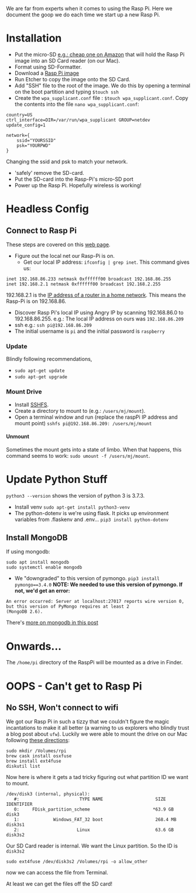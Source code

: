 We are far from experts when it comes to using the Rasp Pi.  Here we document the goop we do each time we start up a new Rasp Pi.

# Installation
- Put the micro-SD [e.g.: cheap one on Amazon](https://www.amazon.com/gp/product/B004ZIENBA/ref=as_li_ss_tl?ie=UTF8&psc=1&linkCode=sl1&tag=bitknittingwo-20&linkId=923f12067ad3395ed04f043c37d8c39f)  that will hold the Rasp Pi image into an SD Card reader (on our Mac).
- Format using SD-Formatter.
- Download a [Rasp Pi image](https://www.raspberrypi.org/downloads/raspbian/)
- Run Etcher to copy the image onto the SD Card.
- Add "SSH" file to the root of the image.  We do this by opening a terminal on the boot partition and typing `$touch ssh` 
- Create the `wpa_supplicant.conf` file : `$touch wpa_supplicant.conf`.  Copy the contents into the file `nano wpa_supplicant.conf`:  
```
country=US
ctrl_interface=DIR=/var/run/wpa_supplicant GROUP=netdev
update_config=1

network={
    ssid="YOURSSID"
    psk="YOURPWD"
}
```
Changing the ssid and psk to match your network.
- 'safely' remove the SD-card.
- Put the SD-card into the Rasp-Pi's micro-SD port
- Power up the Rasp Pi.  Hopefully wireless is working!

# Headless Config
## Connect to Rasp Pi
These steps are covered on this [web page](https://itsfoss.com/ssh-into-raspberry/).  

- Figure out the local net our Rasp-Pi is on.
  - Get our local IP address: `ifconfig | grep inet`.  This command gives us:  
    
```
inet 192.168.86.233 netmask 0xffffff00 broadcast 192.168.86.255
inet 192.168.2.1 netmask 0xffffff00 broadcast 192.168.2.255
```
   192.168.2.1 is the [IP address of a router in a home network](https://192-168-1-1ip.mobi/192-168-2-1/).  This means the Rasp-Pi is on 192.168.86.
- Discover Rasp Pi's local IP using Angry IP by scanning 192.168.86.0 to 192.168.86.255.  e.g.: The local IP address on ours was `192.168.86.209`
- ssh e.g.: `ssh pi@192.168.86.209`
- The initial username is `pi` and the initial password is `raspberry`
### Update
Blindly following recommendations,
- `sudo apt-get update`   
- `sudo apt-get upgrade`
### Mount Drive
- Install [SSHFS](https://osxfuse.github.io/). 
- Create a directory to mount to (e.g.: `/users/mj/mount`).
- Open a terminal window and run (replace the raspPi IP address and mount point) `sshfs pi@192.168.86.209: /users/mj/mount`
#### Unmount
Sometimes the mount gets into a state of limbo.  When that happens, this command seems to work: `sudo umount -f /users/mj/mount`.
# Update Python Stuff
`python3 --version` shows the version of python 3 is 3.7.3.
- Install venv `sudo apt-get install python3-venv`
- The python-dotenv is we're using flask.  It picks up environment variables from .flaskenv and .env... `pip3 install python-dotenv`

## Install MongoDB
If using mongodb:  
```
sudo apt install mongodb
sudo systemctl enable mongodb
```
- We "downgraded" to this version of pymongo. `pip3 install pymongo==3.4.0`
__NOTE: We needed to use this version of pymongo.  If not, we'd get an error:__
```
An error occurred: Server at localhost:27017 reports wire version 0, but this version of PyMongo requires at least 2
(MongoDB 2.6).
```
There's [more on mongodb in this post](Posts/UsingMongoDB.md)
# Onwards...

The `/home/pi` directory of the RaspPi will be mounted as a drive in Finder.
# OOPS - Can't get to Rasp Pi
## No SSH, Won't connect to wifi
We got our Rasp Pi in such a tizzy that we couldn't figure the magic incantations to make it all better (a warning to us explorers who blindly trust a blog post about `ufw`).  Luckily we were able to mount the drive on our Mac following [these directions](https://www.jeffgeerling.com/blog/2017/mount-raspberry-pi-sd-card-on-mac-read-only-osxfuse-and-ext4fuse):
```
sudo mkdir /Volumes/rpi
brew cask install osxfuse
brew install ext4fuse
diskutil list
```
Now here is where it gets a tad tricky figuring out what partition ID we want to mount.
```
/dev/disk3 (internal, physical):
   #:                       TYPE NAME                    SIZE       IDENTIFIER
   0:     FDisk_partition_scheme                        *63.9 GB    disk3
   1:             Windows_FAT_32 boot                    268.4 MB   disk3s1
   2:                      Linux                         63.6 GB    disk3s2
```
Our SD Card reader is internal.  We want the Linux partition.  So the ID is `disk3s2`
```
sudo ext4fuse /dev/disk3s2 /Volumes/rpi -o allow_other
```
now we can access the file from Terminal.

At least we can get the files off the SD card!
   
